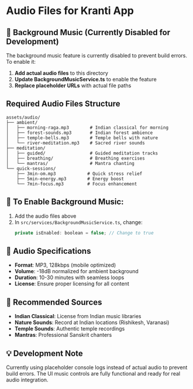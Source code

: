  # Audio Files for Kranti App

## 🎵 Background Music (Currently Disabled for Development)

The background music feature is currently disabled to prevent build errors. To enable it:

1. **Add actual audio files** to this directory
2. **Update BackgroundMusicService.ts** to enable the feature
3. **Replace placeholder URLs** with actual file paths

## Required Audio Files Structure

```
assets/audio/
├── ambient/
│   ├── morning-raga.mp3        # Indian classical for morning
│   ├── forest-sounds.mp3       # Indian forest ambience
│   ├── temple-bells.mp3        # Temple bells with nature
│   └── river-meditation.mp3    # Sacred river sounds
├── meditation/
│   ├── guided/                 # Guided meditation tracks
│   ├── breathing/              # Breathing exercises
│   └── mantras/                # Mantra chanting
└── quick-sessions/
    ├── 3min-om.mp3            # Quick stress relief
    ├── 5min-energy.mp3        # Energy boost
    └── 7min-focus.mp3         # Focus enhancement
```

## 🚀 To Enable Background Music:

1. Add the audio files above
2. In `src/services/BackgroundMusicService.ts`, change:
   ```javascript
   private isEnabled: boolean = false; // Change to true
   ```

## 📝 Audio Specifications

- **Format**: MP3, 128kbps (mobile optimized)
- **Volume**: -18dB normalized for ambient background
- **Duration**: 10-30 minutes with seamless loops
- **License**: Ensure proper licensing for all content

## 🎼 Recommended Sources

- **Indian Classical**: License from Indian music libraries
- **Nature Sounds**: Record at Indian locations (Rishikesh, Varanasi)
- **Temple Sounds**: Authentic temple recordings
- **Mantras**: Professional Sanskrit chanters

## 💡 Development Note

Currently using placeholder console logs instead of actual audio to prevent build errors. The UI music controls are fully functional and ready for real audio integration.
